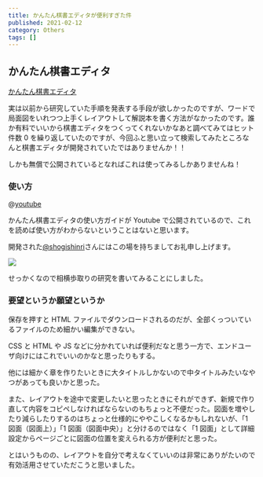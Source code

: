 ```yaml
---
title: かんたん棋書エディタが便利すぎた件
published: 2021-02-12
category: Others
tags: []
---
```


## かんたん棋書エディタ

[かんたん棋書エディタ](https://shikenbisha.com/shogiBookEditor/)

実は以前から研究していた手順を発表する手段が欲しかったのですが、ワードで局面図をいれつつ上手くレイアウトして解説本を書く方法がなかったのです。誰か有料でいいから棋書エディタをつくってくれないかなあと調べてみてはヒット件数 0 を繰り返していたのですが、今回ふと思い立って検索してみたところなんと棋書エディタが開発されていたではありませんか！！

しかも無償で公開されているとなればこれは使ってみるしかありませんね！

### 使い方

@[youtube](https://www.youtube.com/watch?v=e14W3cpXCR4)

かんたん棋書エディタの使い方ガイドが Youtube で公開されているので、これを読めば使い方がわからないということはないと思います。

開発された[@shogishinri](https://twitter.com/shogishinri)さんにはこの場を持ちましてお礼申し上げます。

![](https://pbs.twimg.com/media/Et9xHoMVkAAihxG?format=png)

せっかくなので相横歩取りの研究を書いてみることにしました。

### 要望というか願望というか

保存を押すと HTML ファイルでダウンロードされるのだが、全部くっついているファイルのため細かい編集ができない。

CSS と HTML や JS などに分かれていれば便利だなと思う一方で、エンドユーザ向けにはこれでいいのかなと思ったりもする。

他には細かく章を作りたいときに大タイトルしかないので中タイトルみたいなやつがあっても良いかと思った。

また、レイアウトを途中で変更したいと思ったときにそれができず、新規で作り直して内容をコピペしなければならないのもちょっと不便だった。図面を増やしたり減らしたりするのはちょっと仕様的にややこしくなるかもしれないが、「1 図面（図面上）」「1 図面（図面中央）」と分けるのではなく「1 図面」として詳細設定からページごとに図面の位置を変えられる方が便利だと思った。

とはいうものの、レイアウトを自分で考えなくていいのは非常にありがたいので有効活用させていただこうと思いました。
